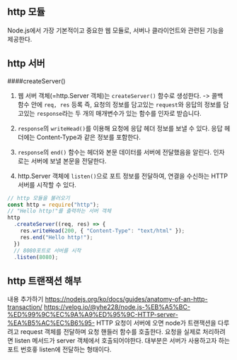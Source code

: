 ## http 모듈

Node.js에서 가장 기본적이고 중요한 웹 모듈로, 서버나 클라이언트와 관련된 기능을 제공한다.

## http 서버

####createServer()

1. 웹 서버 객체(=http.Server 객체)는 `createServer()` 함수로 생성한다.
   -> 콜백 함수 안에 `req, res` 등록
   즉, 요청의 정보를 담고있는 `request`와 응답의 정보를 담고있는 `response`라는 두 개의 매개변수가 있는 함수를 인자로 받습니다.
2. `response`의 `writeHead()`를 이용해 요청에 응답 헤더 정보를 보낼 수 있다.
   응답 헤더에는 Content-Type과 같은 정보를 포함한다.

3. `response`의 `end()` 함수는 헤더와 본문 데이터를 서버에 전달했음을 알린다. 인자로는 서버에 보낼 본문을 전달한다.

4. http.Server 객체에 `listen()`으로 포트 정보를 전달하여, 연결을 수신하는 HTTP 서버를 시작할 수 있다.

```jsx
// http 모듈을 불러오기
const http = require("http");
// "Hello http!"를 출력하는 서버 객체
http
  .createServer((req, res) => {
    res.writeHead(200, { "Content-Type": "text/html" });
    res.end("Hello http!");
  })
  // 8080포트로 서버를 시작
  .listen(8080);
```

## http 트랜잭션 해부

내용 추가하기
https://nodejs.org/ko/docs/guides/anatomy-of-an-http-transaction/
https://velog.io/@yhe228/node.js-%EB%A5%BC-%ED%99%9C%EC%9A%A9%ED%95%9C-HTTP-server-%EA%B5%AC%EC%B6%95-
HTTP 요청이 서버에 오면 node가 트랜잭션을 다루려고 request 객체를 전달하며 요청 핸들러 함수를 호출한다.
요청을 실제로 처리하려면 listen 메서드가 server 객체에서 호출되어야한다.
대부분은 서버가 사용하고자 하는 포트 번호흫 listen에 전달하는 형태이다.
